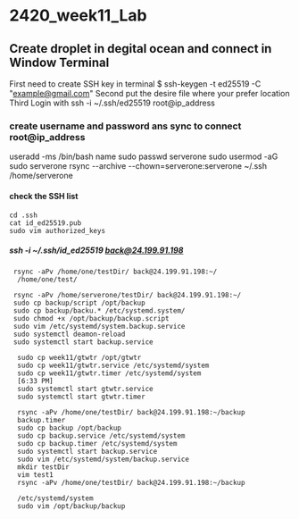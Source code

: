 # 2420_week11_Lab

## Create droplet in degital ocean  and connect in Window Terminal

   First need to create SSH key in terminal  $ ssh-keygen -t ed25519 -C "example@gmail.com"
   Second put the desire file where your prefer location
   Third Login with ssh -i ~/.ssh/ed25519 root@ip_address
   
 ### create username and password ans sync to connect root@ip_address
 
   useradd -ms /bin/bash  name
   sudo passwd serverone
   sudo usermod -aG sudo serverone
   rsync --archive --chown=serverone:serverone ~/.ssh /home/serverone

#### check the SSH list
    cd .ssh
    cat id_ed25519.pub
    sudo vim authorized_keys

##### ssh -i ~/.ssh/id_ed25519 back@24.199.91.198
     rsync -aPv /home/one/testDir/ back@24.199.91.198:~/
      /home/one/test/
      
     rsync -aPv /home/serverone/testDir/ back@24.199.91.198:~/
     sudo cp backup/script /opt/backup
     sudo cp backup/backu.* /etc/systemd.system/
     sudo chmod +x /opt/backup/backup.script
     sudo vim /etc/systemd/system.backup.service
     sudo systemctl deamon-reload
     sudo systemctl start backup.service

      sudo cp week11/gtwtr /opt/gtwtr
      sudo cp week11/gtwtr.service /etc/systemd/system
      sudo cp week11/gtwtr.timer /etc/systemd/system
      [6:33 PM]
      sudo systemctl start gtwtr.service
      sudo systemctl start gtwtr.timer

      rsync -aPv /home/one/testDir/ back@24.199.91.198:~/backup
      backup.timer
      sudo cp backup /opt/backup
      sudo cp backup.service /etc/systemd/system
      sudo cp backup.timer /etc/systemd/system
      sudo systemctl start backup.service
      sudo vim /etc/systemd/system/backup.service
      mkdir testDir
      vim test1
      rsync -aPv /home/one/testDir/ back@24.199.91.198:~/backup

      /etc/systemd/system
      sudo vim /opt/backup/backup

